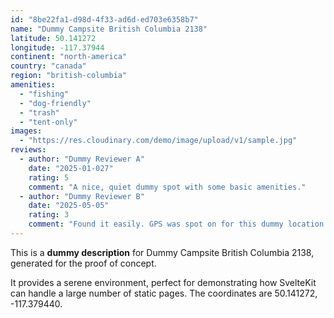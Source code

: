 ```yaml
---
id: "8be22fa1-d98d-4f33-ad6d-ed703e6358b7"
name: "Dummy Campsite British Columbia 2138"
latitude: 50.141272
longitude: -117.37944
continent: "north-america"
country: "canada"
region: "british-columbia"
amenities:
  - "fishing"
  - "dog-friendly"
  - "trash"
  - "tent-only"
images:
  - "https://res.cloudinary.com/demo/image/upload/v1/sample.jpg"
reviews:
  - author: "Dummy Reviewer A"
    date: "2025-01-027"
    rating: 5
    comment: "A nice, quiet dummy spot with some basic amenities."
  - author: "Dummy Reviewer B"
    date: "2025-05-05"
    rating: 3
    comment: "Found it easily. GPS was spot on for this dummy location."
---
```


This is a **dummy description** for Dummy Campsite British Columbia 2138, generated for the proof of concept.

It provides a serene environment, perfect for demonstrating how SvelteKit can handle a large number of static pages. The coordinates are 50.141272, -117.379440.
